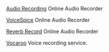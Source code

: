 
[Audio Recording](https://codepen.io/eddch/full/ZMOjPL)
Online Audio Recorder

[VoiceSpice](https://voicespice.com/)
Online Audio Recorder

[Reverb Record](https://record.reverb.chat/)
Online Audio Recorder

[Vocaroo](https://www.vocaroo.com/)
Voice recording service.
